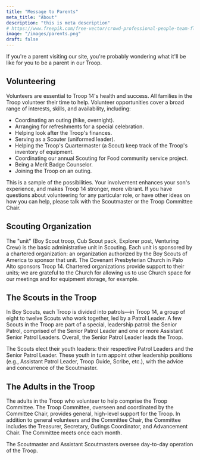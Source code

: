 ```yaml
---
title: "Message to Parents"
meta_title: "About"
description: "this is meta description"
# https://www.freepik.com/free-vector/crowd-professional-people-team-flat-poster_3797905.htm#page=2&query=cartoon%20crowd&position=3&from_view=keyword&track=ais
image: "/images/parents.png"
draft: false
---
```


If you're a parent visiting our site, you're probably wondering what it'll be like for you to be a parent in our Troop.

## Volunteering

Volunteers are essential to Troop 14's health and success. All families in the Troop volunteer their time to help. Volunteer opportunities cover a broad range of interests, skills, and availability, including:

* Coordinating an outing (hike, overnight).
* Arranging for refreshments for a special celebration.
* Helping look after the Troop's finances.
* Serving as a Scouter (uniformed leader).
* Helping the Troop's Quartermaster (a Scout) keep track of the Troop's inventory of equipment.
* Coordinating our annual Scouting for Food community service project.
* Being a Merit Badge Counselor.
* Joining the Troop on an outing.

This is a sample of the possibilities. Your involvement enhances your son's experience, and makes Troop 14 stronger, more vibrant. If you have questions about volunteering for any particular role, or have other ideas on how you can help, please talk with the Scoutmaster or the Troop Committee Chair.

## Scouting Organization

The "unit" (Boy Scout troop, Cub Scout pack, Explorer post, Venturing Crew) is the basic administrative unit in Scouting. Each unit is sponsored by a chartered organization: an organization authorized by the Boy Scouts of America to sponsor that unit. The Covenant Presbyterian Church in Palo Alto sponsors Troop 14. Chartered organizations provide support to their units; we are grateful to the Church for allowing us to use Church space for our meetings and for equipment storage, for example.

## The Scouts in the Troop

In Boy Scouts, each Troop is divided into patrols—in Troop 14, a group of eight to twelve Scouts who work together, led by a Patrol Leader. A few Scouts in the Troop are part of a special, leadership patrol: the Senior Patrol, comprised of the Senior Patrol Leader and one or more Assistant Senior Patrol Leaders. Overall, the Senior Patrol Leader leads the Troop.

The Scouts elect their youth leaders: their respective Patrol Leaders and the Senior Patrol Leader. These youth in turn appoint other leadership positions (e.g., Assistant Patrol Leader, Troop Guide, Scribe, etc.), with the advice and concurrence of the Scoutmaster.

## The Adults in the Troop

The adults in the Troop who volunteer to help comprise the Troop Committee. The Troop Committee, overseen and coordinated by the Committee Chair, provides general, high-level support for the Troop. In addition to general volunteers and the Committee Chair, the Committee includes the Treasurer, Secretary, Outings Coordinator, and Advancement Chair. The Committee meets once each month.

The Scoutmaster and Assistant Scoutmasters oversee day-to-day operation of the Troop.
